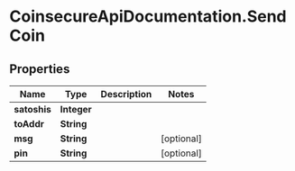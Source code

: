 # CoinsecureApiDocumentation.SendCoin

## Properties
Name | Type | Description | Notes
------------ | ------------- | ------------- | -------------
**satoshis** | **Integer** |  | 
**toAddr** | **String** |  | 
**msg** | **String** |  | [optional] 
**pin** | **String** |  | [optional] 


